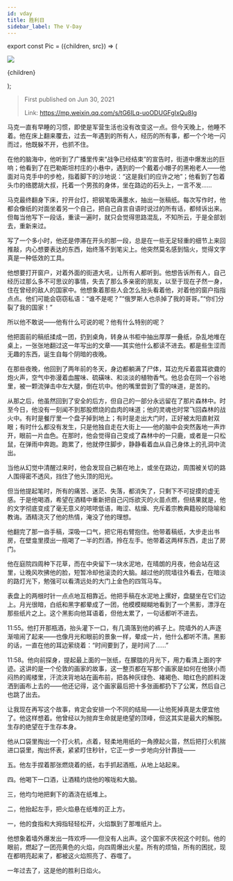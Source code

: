 ```yaml
---
id: vday
title: 胜利日
sidebar_label: The V-Day
---
```


export const Pic = ({children, src}) => (
<div style={{textAlign: 'center'}}>
<img src={src} />
<p style={{color: 'gray', fontSize: 'small'}}>{children}</p>
</div>);

> First published on Jun 30, 2021
>
> Link: https://mp.weixin.qq.com/s/tG6ILq-uoODUGFgIxQu8Ig

马克一直有早睡的习惯，即使是军营生活也没有改变这一点。但今天晚上，他睡不着。他在床上翻来覆去，过去一年遇到的所有人，经历的所有事，都一个个地一闪而过，他既躲不开，也抓不住。

在他的脑海中，他听到了广播里传来“战争已经结束”的宣告时，街道中爆发出的巨响；他看到了在巴勒斯坦村庄的小巷中，遇到的一个戴着小帽子的黑袍老人——他面对马克手中的步枪，指着脚下的沙地说：“这是我们的应许之地”；他看到了包着头巾的络腮胡大叔，托着一个男孩的身体，坐在路边的石头上，一言不发……

马克最终翻身下床，拧开台灯，把钢笔吸满墨水，抽出一张稿纸。每次写作时，他都会像纸的对面坐着另一个自己，把自己自言自语时说过的所有话，都倾诉出来。但每当他写下一段话，重读一遍时，就只会觉得思路混乱，不知所云，于是全部划去，重新来过。

写了一个多小时，他还是停滞在开头的那一段，总是在一些无足轻重的细节上来回推敲，内心想要表达的东西，始终落不到笔尖上。他突然莫名感到恼火，觉得文字真是一种低效的工具。

他想要打开窗户，对着外面的街道大吼，让所有人都听到。他想告诉所有人，自己经历过那么多不可思议的事情，失去了那么多亲密的朋友，以至于现在孑然一身，住在曾经的敌人的国家中。他想象着那些人会怎么抬头看着他，对着他的窗户指指点点。他们可能会窃窃私语：“谁不是呢？”“俄罗斯人也杀掉了我的哥哥。”“你们分裂了我的国家！”

所以他不敢说——他有什么可说的呢？他有什么特别的呢？

他把面前的稿纸揉成一团，扔到桌角，转身从书柜中抽出厚厚一叠纸，杂乱地堆在桌上，一张张地翻过这一年写出的文章——其实他什么都读不进去。都是些生涩而无趣的东西，诞生自每个阴暗的夜晚。

在那些夜晚，他回到了两年前的冬天，身边都躺满了尸体，耳边充斥着震耳欲聋的炮火声，空气中弥漫着血腥味、硫磺味、和淡淡的植物香气。他总会在同一个谷地里，被一颗流弹击中左大腿，倒在坑中。他的嘴里尝到了雪的味道，是苦的。

从那之后，他虽然回到了安全的后方，但自己的一部分永远留在了那片森林中。时至今日，他没有一刻闻不到那股燃烧的血肉的味道；他的灵魂也时常飞回森林的战火中。有时是餐厅里一个盘子掉到地上；有时是走出大门时，正好被太阳直射双眼；有时什么都没有发生，只是他独自走在大街上——他的脑中会突然轰地一声炸开，眼前一片血色。在那时，他会觉得自己变成了森林中的一只鹿，或者是一只松鼠，在弹雨中奔跑。跑累了，他就停住脚步，静静看着血从自己身体上的孔洞中流出。

当他从幻觉中清醒过来时，他会发现自己躺在地上，或坐在路边，周围被关切的路人围得密不透风，挡住了他头顶的阳光。

但当他提起笔时，所有的痛苦、迷茫、失落，都消失了，只剩下不可捉摸的虚无感。于是他喝酒，希望在酒精中重新把自己闪烁欲灭的火苗点燃，但结果就是，他的文字彻底变成了毫无意义的哝哝低语，晦涩、枯燥、充斥着宗教典籍般的隐喻和教诲。酒精浇灭了他的热情，淹没了他的理想。

他翻完了那一沓手稿，深吸一口气，把它用右臂抱住。他带着稿纸，大步走出书房，在壁龛里摸出一瓶喝了一半的烈酒，拎在左手。他带着这两样东西，走出了房门。

他在庭院四周种下花草，而在中央留下一块水泥地，在晴朗的月夜，他会站在这里，让晚风吹拂他的脸，短暂冷却他滚烫的大脑。越过他的院墙往外看去，在暗淡的路灯光下，勉强可以看清远处的大门上金色的四驾马车。

表盘上的两根时针一点点地互相靠近。他把手稿在水泥地上摞好，盘腿坐在它们边上。月光很暗，白纸和黑字都晕成了一团，他模模糊糊地看到了一个黑影，漂浮在那些纸片之上。这个黑影向他耳语着，但他太累了，一句话都听不进去。

11:55。他打开那瓶酒，抬头灌下一口，有几滴落到他的裤子上。院墙外的人声逐渐喧闹了起来——也像月光和眼前的景象一样，晕成一片，他什么都听不清。黑影的话，一直在他的耳边萦绕着：“时间要到了，是时间了……”

11:58。他向前探身，提起最上面的一张纸，在朦胧的月光下，用力看清上面的字迹。这讲的是一个伦敦的画家的故事，这一整页都在写那个画家是如何在他狭小而闷热的阁楼里，汗流浃背地站在画布前，把各种灰绿色、褚褐色、暗红色的颜料泼洒到画布上去的——他还记得，这个画家最后把十多张画都扔下了公寓，然后自己也跳了出去。

让我现在再写这个故事，肯定会安排一个不同的结局——让他死掉真是太便宜他了。他这样想着。他曾经以为抛弃生命就是绝望的顶峰，但这其实是最大的解脱。生存的绝望在于生存本身。

他从口袋里掏出一个打火机，点着，轻柔地用纸的一角撩起火苗，然后把打火机揣进口袋里，掏出怀表，紧紧盯住秒针，它正一步一步地向分针靠拢——

五。他左手捏着那张燃烧着的纸，右手抓起酒瓶，从地上站起来。

四。他喝下一口酒，让酒精灼烧他的喉咙和大脑。

三，他均匀地把剩下的酒浇在纸堆上。

二，他抬起左手，把火焰悬在纸堆的正上方。

一，他的食指和大拇指轻轻松开，火焰飘到了那堆纸片上。

他想象着墙外爆发出一阵欢呼——但没有人出声。这个国家不庆祝这个时刻。他的眼前，燃起了一团亮黄色的火焰，向四周爆出火星。所有的烦恼，所有的困扰，现在都明亮起来了，都被这火焰照亮了、吞噬了。

一年过去了，这是他的胜利日焰火。

<Pic src="/img/docs/Stories/vday/JGibibkelET68KJTZ5RXSZroDu0DeDsuvI1td0VNEvhx6hgRk5zyB2HZuQPxu57lQCavlmWxvStG1pffrkgLibCnA.jpeg" />
